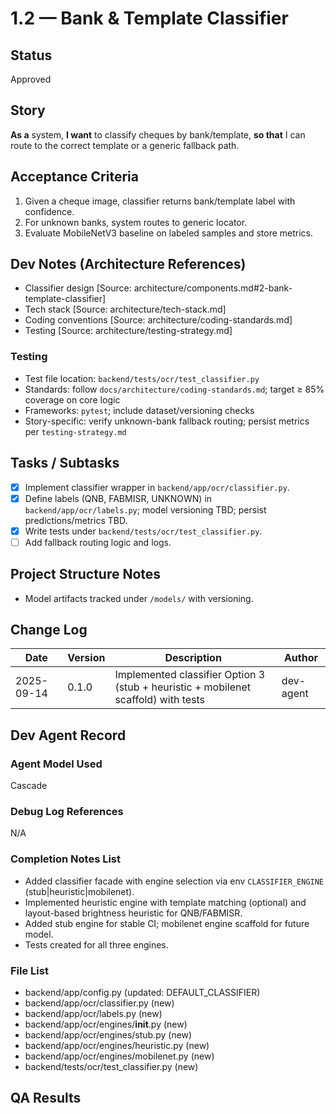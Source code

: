 # 1.2 — Bank & Template Classifier

## Status
Approved

## Story
**As a** system,
**I want** to classify cheques by bank/template,
**so that** I can route to the correct template or a generic fallback path.

## Acceptance Criteria
1. Given a cheque image, classifier returns bank/template label with confidence.
2. For unknown banks, system routes to generic locator.
3. Evaluate MobileNetV3 baseline on labeled samples and store metrics.

## Dev Notes (Architecture References)
- Classifier design [Source: architecture/components.md#2-bank-template-classifier]
- Tech stack [Source: architecture/tech-stack.md]
- Coding conventions [Source: architecture/coding-standards.md]
- Testing [Source: architecture/testing-strategy.md]

### Testing
- Test file location: `backend/tests/ocr/test_classifier.py`
- Standards: follow `docs/architecture/coding-standards.md`; target ≥ 85% coverage on core logic
- Frameworks: `pytest`; include dataset/versioning checks
- Story-specific: verify unknown-bank fallback routing; persist metrics per `testing-strategy.md`

## Tasks / Subtasks
- [x] Implement classifier wrapper in `backend/app/ocr/classifier.py`.
- [x] Define labels (QNB, FABMISR, UNKNOWN) in `backend/app/ocr/labels.py`; model versioning TBD; persist predictions/metrics TBD.
- [x] Write tests under `backend/tests/ocr/test_classifier.py`.
- [ ] Add fallback routing logic and logs.

## Project Structure Notes
- Model artifacts tracked under `/models/` with versioning.

## Change Log
| Date | Version | Description | Author |
|------|---------|-------------|--------|
| 2025-09-14 | 0.1.0 | Implemented classifier Option 3 (stub + heuristic + mobilenet scaffold) with tests | dev-agent |

## Dev Agent Record
### Agent Model Used
Cascade

### Debug Log References
N/A

### Completion Notes List
- Added classifier facade with engine selection via env `CLASSIFIER_ENGINE` (stub|heuristic|mobilenet).
- Implemented heuristic engine with template matching (optional) and layout-based brightness heuristic for QNB/FABMISR.
- Added stub engine for stable CI; mobilenet engine scaffold for future model.
- Tests created for all three engines.

### File List
- backend/app/config.py (updated: DEFAULT_CLASSIFIER)
- backend/app/ocr/classifier.py (new)
- backend/app/ocr/labels.py (new)
- backend/app/ocr/engines/__init__.py (new)
- backend/app/ocr/engines/stub.py (new)
- backend/app/ocr/engines/heuristic.py (new)
- backend/app/ocr/engines/mobilenet.py (new)
- backend/tests/ocr/test_classifier.py (new)

## QA Results

